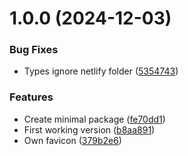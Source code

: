 # 1.0.0 (2024-12-03)


### Bug Fixes

* Types ignore netlify folder ([5354743](https://github.com/inpyjamas/p5-starter-kit/commit/5354743cede2ea33806efcd996fce6ecda8fe599))


### Features

* Create minimal package ([fe70dd1](https://github.com/inpyjamas/p5-starter-kit/commit/fe70dd1d32262757efd2334f4cd4702e0efbc174))
* First working version ([b8aa891](https://github.com/inpyjamas/p5-starter-kit/commit/b8aa891110d1b15eb7415ba52744d54e9b16f9be))
* Own favicon ([379b2e6](https://github.com/inpyjamas/p5-starter-kit/commit/379b2e6f0ea58fb7b9c428cdb44e6cd6c3d09cd0))
